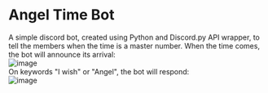 # Angel Time Bot
A simple discord bot, created using Python and Discord.py API wrapper, to tell the members when the time is a master number.
When the time comes, the bot will announce its arrival:
<br>
![image](https://user-images.githubusercontent.com/56422634/151648772-3d90a45b-2287-4685-a430-491a2bd9cc6b.png)
<br>
On keywords "I wish" or "Angel", the bot will respond:
<br>
![image](https://user-images.githubusercontent.com/56422634/151648809-0304eed6-22d7-448f-9d78-1f6c4e3c51aa.png)


